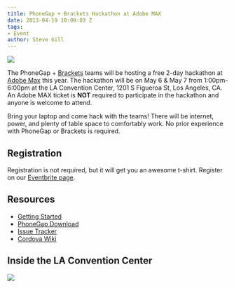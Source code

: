 ```yaml
---
title: PhoneGap + Brackets Hackathon at Adobe MAX
date: 2013-04-19 10:00:03 Z
tags:
- Event
author: Steve Gill
---
```


![](/blog/uploads/2013-04/bracket_phonegap_logo.png)

The PhoneGap + [Brackets](http://brackets.io) teams will be hosting a free 2-day hackathon at [Adobe Max](http://max.adobe.com/#max) this year. The hackathon will be on May 6 & May 7 from 1:00pm-6:00pm at the LA Convention Center, 1201 S Figueroa St, Los Angeles, CA. An Adobe MAX ticket is **NOT** required to participate in the hackathon and anyone is welcome to attend.

Bring your laptop and come hack with the teams! There will be internet, power, and plenty of table space to comfortably work. No prior experience with PhoneGap or Brackets is required.

## Registration

Registration is not required, but it will get you an awesome t-shirt. Register on our [Eventbrite page](http://adobemaxhack.eventbrite.com/).

## Resources

* [Getting Started](http://docs.phonegap.com/en/2.6.0/guide_getting-started_index.md.html#Getting%20Started%20Guides)
* [PhoneGap Download](https://phonegap.com/download/)
* [Issue Tracker](https://issues.apache.org/jira/browse/CB)
* [Cordova Wiki](http://wiki.cordova.io)

## Inside the LA Convention Center

![](/blog/uploads/2013-04/adobemax-hackathon-map.png)
